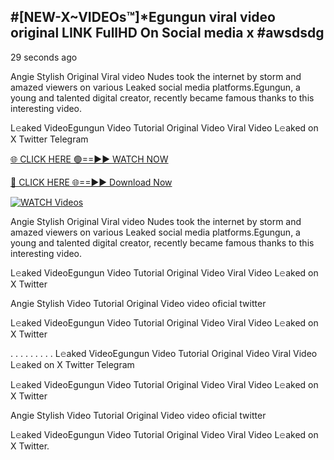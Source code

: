## #[NEW-X~VIDEOs™]*Egungun viral video original LINK FullHD On Social media x #awsdsdg

29 seconds ago

Angie Stylish Original Viral video Nudes took the internet by storm and amazed viewers on various Leaked social media platforms.Egungun, a young and talented digital creator, recently became famous thanks to this interesting video.

L𝚎aked VideoEgungun Video Tutorial Original Video Viral Video L𝚎aked on X Twitter Telegram

[🌐 CLICK HERE 🟢==►► WATCH NOW](https://shorturl.at/C3Pjp)

[🔴 CLICK HERE 🌐==►► Download Now](https://shorturl.at/C3Pjp)

[![WATCH Videos](https://i.imgur.com/dJHk4Zq.gif)](https://shorturl.at/C3Pjp)

Angie Stylish Original Viral video Nudes took the internet by storm and amazed viewers on various Leaked social media platforms.Egungun, a young and talented digital creator, recently became famous thanks to this interesting video.

L𝚎aked VideoEgungun Video Tutorial Original Video Viral Video L𝚎aked on X Twitter

Angie Stylish Video Tutorial Original Video video oficial twitter

L𝚎aked VideoEgungun Video Tutorial Original Video Viral Video L𝚎aked on X Twitter

. . . . . . . . . L𝚎aked VideoEgungun Video Tutorial Original Video Viral Video L𝚎aked on X Twitter Telegram

L𝚎aked VideoEgungun Video Tutorial Original Video Viral Video L𝚎aked on X Twitter

Angie Stylish Video Tutorial Original Video video oficial twitter

L𝚎aked VideoEgungun Video Tutorial Original Video Viral Video L𝚎aked on X Twitter.